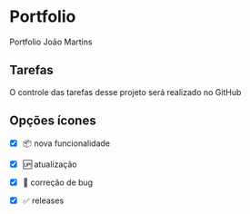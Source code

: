 # Portfolio
Portfolio João Martins

## Tarefas

O controle das tarefas desse projeto será realizado no GitHub

## Opções ícones 

- [x] :package: nova funcionalidade
- [x] :up: atualização
- [x] :wrench: correção de bug
- [x] :white_check_mark: releases


